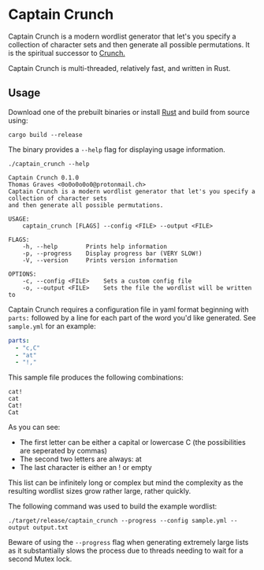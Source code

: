 # Captain Crunch

Captain Crunch is a modern wordlist generator that let's you specify a collection of character sets and then generate all possible permutations. It is the spiritual successor to [Crunch.](https://sourceforge.net/projects/crunch-wordlist/)

Captain Crunch is multi-threaded, relatively fast, and written in Rust.

## Usage

Download one of the prebuilt binaries or install [Rust](https://www.rust-lang.org/learn/get-started) and build from source using:

`cargo build --release`

The binary provides a `--help` flag for displaying usage information.

``` shell
./captain_crunch --help

Captain Crunch 0.1.0
Thomas Graves <0o0o0o0o0@protonmail.ch>
Captain Crunch is a modern wordlist generator that let's you specify a collection of character sets
and then generate all possible permutations.

USAGE:
    captain_crunch [FLAGS] --config <FILE> --output <FILE>

FLAGS:
    -h, --help        Prints help information
    -p, --progress    Display progress bar (VERY SLOW!)
    -V, --version     Prints version information

OPTIONS:
    -c, --config <FILE>    Sets a custom config file
    -o, --output <FILE>    Sets the file the wordlist will be written to

```

Captain Crunch requires a configuration file in yaml format beginning with `parts:` followed by a line for each part of the word you'd like generated. See `sample.yml` for an example:

``` yaml
parts:
  - "c,C"
  - "at"
  - "!,"
```

This sample file produces the following combinations:

```
cat!
cat
Cat!
Cat
```

As you can see:
- The first letter can be either a capital or lowercase C (the possibilities are seperated by commas)
- The second two letters are always: at
- The last character is either an ! or empty

This list can be infinitely long or complex but mind the complexity as the resulting wordlist sizes grow rather large, rather quickly.

The following command was used to build the example wordlist:

``` shell
./target/release/captain_crunch --progress --config sample.yml --output output.txt
```

Beware of using the `--progress` flag when generating extremely large lists as it substantially slows the process due to threads needing to wait for a second Mutex lock.
